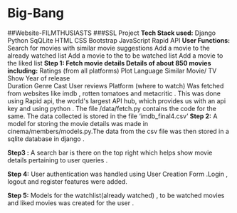 # Big-Bang
##Website-FILMTHUSIASTS
###SSL Project
**Tech Stack used:**
Django
Python
SqQLite
HTML
CSS
Bootstrap
JavaScript
Rapid API
**User Functions:**
Search for movies with similar movie suggestions
Add a movie to the already watched list
Add a movie to the to be watched list
Add a movie to the liked list
 **Step 1: Fetch movie details
Details of about 850 movies including:**
Ratings (from all platforms)
Plot
Language 
Similar Movie/ TV Show 
Year of release  
Duration 
Genre
Cast
User reviews 
Platform (where to watch) 
Was fetched from websites like imdb , rotten tomatoes and metacritic . This was done using Rapid api,  the world's largest API hub, which provides us with an api key and using python . The file /data/fetch.py contains the code for the same. The data collected is stored in the file ‘imdb_final4.csv’
**Step 2:**
A model for storing the movie details was made in cinema/members/models.py.The data from the csv file was then stored in a sqlite database in django .

**Step3 :**
A search bar is there on the top right which helps show movie details pertaining to user queries .

**Step 4:**
User authentication was handled using User Creation Form .Login , logout and register features were added.

**Step 5:**
Models for the watchlist(already watched) , to be watched movies  and liked movies was created for the user .




